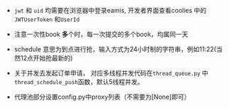 - `jwt` 和 `uid` 均需要在浏览器中登录eamis, 开发者界面查看coolies 中的`JWTUserToken` 和`UserId`

- 注意一次性book **多**个时，每一次提交的多个book，均属同一天

- schedule 意思为到点进行抢，输入方式为24小时制的字符串，例如11:22(当然12点开始抢最新的)

- 关于并发去发起订单申请， 对应多线程并发代码在`thread_queue.py` 中 `thread_schedule_push`函数，默认5线程并发。

- 代理池部分设置config.py中proxy列表（不需要为[None]即可）

  
